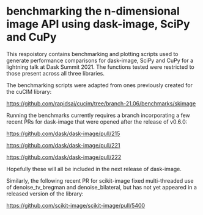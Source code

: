 # benchmarking the n-dimensional image API using dask-image, SciPy and CuPy

This respoistory contains benchmarking and plotting scripts used to generate performance comparisons for dask-image, SciPy and CuPy for a lightning talk at Dask Summit 2021. The functions tested were restricted to those present across all three libraries.

The benchmarking scripts were adapted from ones previously created for the cuCIM library:

https://github.com/rapidsai/cucim/tree/branch-21.06/benchmarks/skimage

Running the benchmarks currently requires a branch incorporating a few recent PRs for dask-image that were opened after the release of v0.6.0:

https://github.com/dask/dask-image/pull/215

https://github.com/dask/dask-image/pull/221

https://github.com/dask/dask-image/pull/222

Hopefully these will all be included in the next release of dask-image.

Similarly, the following recent PR for scikit-image fixed multi-threaded use of denoise_tv_bregman and denoise_bilateral, but has not yet appeared in a released version of the library:

https://github.com/scikit-image/scikit-image/pull/5400
